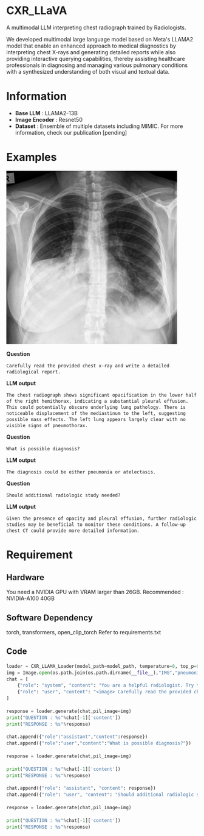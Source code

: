 # CXR_LLaVA
A multimodal LLM interpreting chest radiograph trained by Radiologists.

We developed multimodal large language model based on Meta's LLAMA2 model that enable an enhanced approach to medical diagnostics by interpreting chest X-rays and generating detailed reports while also providing interactive querying capabilities, thereby assisting healthcare professionals in diagnosing and managing various pulmonary conditions with a synthesized understanding of both visual and textual data.

# Information
* **Base LLM** : LLAMA2-13B
* **Image Encoder** : Resnet50
* **Dataset** : Ensemble of multiple datasets including MIMIC. For more information, check our publication [pending]


# Examples
<img src="/IMG/consolidation.jpg" width="450px" ></img><br/>

**Question**

    Carefully read the provided chest x-ray and write a detailed radiological report.

**LLM output**

    The chest radiograph shows significant opacification in the lower half of the right hemithorax, indicating a substantial pleural effusion. This could potentially obscure underlying lung pathology. There is noticeable displacement of the mediastinum to the left, suggesting possible mass effects. The left lung appears largely clear with no visible signs of pneumothorax.

**Question**

    What is possible diagnosis?

**LLM output**

    The diagnosis could be either pneumonia or atelectasis. 

**Question**

    Should additional radiologic study needed?

**LLM output**

    Given the presence of opacity and pleural effusion, further radiologic studies may be beneficial to monitor these conditions. A follow-up chest CT could provide more detailed information. 


# Requirement
## Hardware
You need a NVIDIA GPU with VRAM larger than 26GB. 
Recommended : NVIDIA-A100 40GB

## Software Dependency
torch, transformers, open_clip_torch
Refer to requirements.txt

## Code
```python
loader = CXR_LLAMA_Loader(model_path=model_path, temperature=0, top_p=0.7)
img = Image.open(os.path.join(os.path.dirname(__file__),"IMG","pneumonia.jpg"))
chat = [
    {"role": "system", "content": "You are a helpful radiologist. Try to interpret chest x ray image and answer to the question that user provides."},
    {"role": "user", "content": "<image> Carefully read the provided chest x-ray and write a detailed radiological report."}
]

response = loader.generate(chat,pil_image=img)
print("QUESTION : %s"%chat[-1]['content'])
print("RESPONSE : %s"%response)

chat.append({"role":"assistant","content":response})
chat.append({"role":"user","content":"What is possible diagnosis?"})

response = loader.generate(chat,pil_image=img)

print("QUESTION : %s"%chat[-1]['content'])
print("RESPONSE : %s"%response)

chat.append({"role": "assistant", "content": response})
chat.append({"role": "user", "content": "Should additional radiologic study needed?"})

response = loader.generate(chat,pil_image=img)

print("QUESTION : %s"%chat[-1]['content'])
print("RESPONSE : %s"%response)
```




